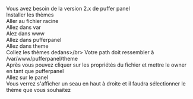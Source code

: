 Vous avez besoin de la version 2.x de puffer panel</br>
Installer les thèmes</br>
Aller au fichier racine</br>
Allez dans var</br>
Alez dans www</br>
Allez dans pufferpanel</br>
Allez dans theme</br>
Collez les thèmes dedans>/br>
Votre path doit ressembler à /var/www/pufferpanel/theme</br>
Après vous pouvez cliquer sur les propriétés du fichier et mettre le owner en tant que pufferpanel</br>
Allez sur le panel</br>
Vous verrez s'afficher un seau en haut à droite et il faudra sélectionner le thème que vous souhaitez</br>
